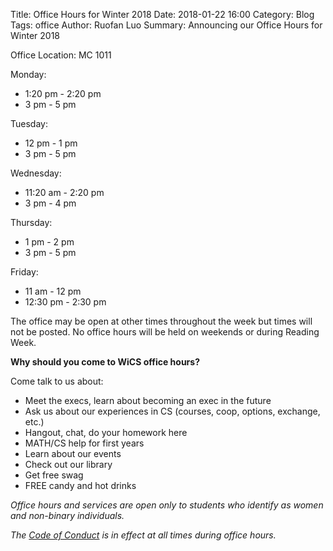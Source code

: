 Title: Office Hours for Winter 2018
Date: 2018-01-22 16:00
Category: Blog
Tags: office
Author: Ruofan Luo
Summary: Announcing our Office Hours for Winter 2018

Office Location: MC 1011

Monday:

- 1:20 pm - 2:20 pm
- 3 pm - 5 pm

Tuesday:

- 12 pm - 1 pm
- 3 pm - 5 pm

Wednesday:

- 11:20 am - 2:20 pm
- 3 pm - 4 pm

Thursday:

- 1 pm - 2 pm
- 3 pm - 5 pm

Friday:

- 11 am - 12 pm
- 12:30 pm - 2:30 pm

The office may be open at other times throughout the week 
but times will not be posted.
No office hours will be held on weekends or during Reading Week.

**Why should you come to WiCS office hours?**

Come talk to us about:

- Meet the execs, learn about becoming an exec in the future
- Ask us about our experiences in CS (courses, coop, options, exchange, etc.)
- Hangout, chat, do your homework here
- MATH/CS help for first years
- Learn about our events
- Check out our library
- Get free swag
- FREE candy and hot drinks

*Office hours and services are open only to students who identify as women and non-binary individuals.*

*The [Code of Conduct]({filename}/pages/code-of-conduct.md) is in effect at all times during office hours.*


